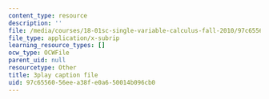 ```yaml
---
content_type: resource
description: ''
file: /media/courses/18-01sc-single-variable-calculus-fall-2010/97c6556056eea38fe0a650014b096cb0_21784.srt
file_type: application/x-subrip
learning_resource_types: []
ocw_type: OCWFile
parent_uid: null
resourcetype: Other
title: 3play caption file
uid: 97c65560-56ee-a38f-e0a6-50014b096cb0
---
```

